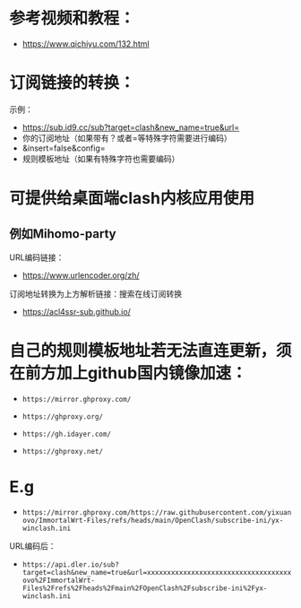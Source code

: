 # 参考视频和教程：
- https://www.qichiyu.com/132.html

# 订阅链接的转换：
示例：
- https://sub.id9.cc/sub?target=clash&new_name=true&url=
- 你的订阅地址（如果带有？或者=等特殊字符需要进行编码）
- &insert=false&config=
- 规则模板地址（如果有特殊字符也需要编码）

# 可提供给桌面端clash内核应用使用

## 例如Mihomo-party

URL编码链接：

- https://www.urlencoder.org/zh/

订阅地址转换为上方解析链接：搜索在线订阅转换
- https://acl4ssr-sub.github.io/

# 自己的规则模板地址若无法直连更新，须在前方加上github国内镜像加速：
-     https://mirror.ghproxy.com/
-     https://ghproxy.org/
-     https://gh.idayer.com/
-     https://ghproxy.net/

# E.g
-     https://mirror.ghproxy.com/https://raw.githubusercontent.com/yixuan-ovo/ImmortalWrt-Files/refs/heads/main/OpenClash/subscribe-ini/yx-winclash.ini

URL编码后：
-     https://api.dler.io/sub?target=clash&new_name=true&url=xxxxxxxxxxxxxxxxxxxxxxxxxxxxxxxxxxxxxx&insert=false&config=https%3A%2F%2Fraw.githubusercontent.com%2Fyixuan-ovo%2FImmortalWrt-Files%2Frefs%2Fheads%2Fmain%2FOpenClash%2Fsubscribe-ini%2Fyx-winclash.ini